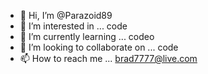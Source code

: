 - 👋 Hi, I’m @Parazoid89
- 👀 I’m interested in ... code
- 🌱 I’m currently learning ... codeo
- 💞️ I’m looking to collaborate on ... code
- 📫 How to reach me ... brad7777@live.com

<!---
Parazoid89/Parazoid89 is a ✨ special ✨ repository because its `README.md` (this file) appears on your GitHub profile.
You can click the Preview link to take a look at your changes.
--->

